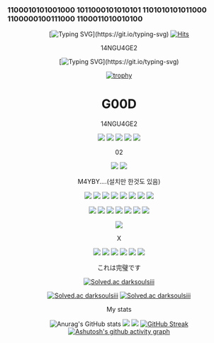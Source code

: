 ### 1100010101001000 1011000101010101 1101010101011000 1100000100111000 1100011010010100





<div align="center">
  
  
  
  
  
[![Typing SVG](https://readme-typing-svg.demolab.com?font=Fira+Code&pause=1000&width=435&lines=SN00.PY%EC%82%AC%EC%9E%A5%EC%9D%B8+GUCCUD42%EC%9E%85%EB%8B%88%EB%8B%A4.;%EC%9E%98%EB%B6%80%ED%83%81%EB%93%9C%EB%A6%BD%EB%8B%88%EB%8B%A4.)](https://git.io/typing-svg)
[![Hits](https://hits.seeyoufarm.com/api/count/incr/badge.svg?url=https%3A%2F%2Fgithub.com%2Fdkssud8150%2F&count_bg=%232AB4E5D6&title_bg=%23555555&icon=&icon_color=%23E7E7E7&title=views&edge_flat=false)](https://hits.seeyoufarm.com)


14NGU4GE2
  
  
  
[![Typing SVG](https://readme-typing-svg.demolab.com?font=Fira+Code&pause=1000&width=435&lines=HELLO!;%E3%81%93%E3%82%93%E3%81%AB%E3%81%A1%E3%81%AF%EF%BC%81;%D0%9F%D1%80%D0%B8%D0%B2%D0%B5%D1%82!;%EC%95%88%EB%85%95%ED%95%98%EC%84%B8%EC%9A%94!;HALLO!;%E4%BD%A0%E5%A5%BD!)](https://git.io/typing-svg)
  
  
  
[![trophy](https://github-profile-trophy.vercel.app/?username=Leehomin11&theme=flat&column=7)](https://github.com/Leehomin11/)
  
# G00D
  
14NGU4GE2
  
<a href="버튼을 눌렀을 때 이동할 링크" target="_blank"><img src="https://img.shields.io/badge/C-000000?style=flat-square&logo=C&logoColor=##A8B9CC"/></a> 
<a href="버튼을 눌렀을 때 이동할 링크" target="_blank"><img src="https://img.shields.io/badge/PYTH0N-000000?style=flat-square&logo=Python&logoColor=#3776AB"/></a> 
<a href="버튼을 눌렀을 때 이동할 링크" target="_blank"><img src="https://img.shields.io/badge/J2-000000?style=flat-square&logo=javascript&logoColor=#3776AB"/></a> 
<a href="버튼을 눌렀을 때 이동할 링크" target="_blank"><img src="https://img.shields.io/badge/HTM1-000000?style=flat-square&logo=Html5&logoColor=#3776AB"/></a> 
<a href="버튼을 눌렀을 때 이동할 링크" target="_blank"><img src="https://img.shields.io/badge/C22-000000?style=flat-square&logo=CSS3&logoColor=#1572B6"/></a> 
  
  
  
  
  
  
  
  
02

<a href="버튼을 눌렀을 때 이동할 링크" target="_blank"><img src="https://img.shields.io/badge/M4C_02-000000?style=flat-square&logo=macOS&logoColor=#3776AB"/></a> 
<a href="버튼을 눌렀을 때 이동할 링크" target="_blank"><img src="https://img.shields.io/badge/W1ND0W2-000000?style=flat-square&logo=Windows&logoColor=#0078D6"/></a>



M4YBY....(설치만 한것도 있음)
  
<a href="버튼을 눌렀을 때 이동할 링크" target="_blank"><img src="https://img.shields.io/badge/C1-000000?style=flat-square&logo=CLion&logoColor=#0078D6"/></a> 
<a href="버튼을 눌렀을 때 이동할 링크" target="_blank"><img src="https://img.shields.io/badge/W2-000000?style=flat-square&logo=WebStorm&logoColor=#0078D6"/></a>
<a href="버튼을 눌렀을 때 이동할 링크" target="_blank"><img src="https://img.shields.io/badge/1J-000000?style=flat-square&logo=IntelliJ IDEA&logoColor=#3776AB"/></a> 
<a href="버튼을 눌렀을 때 이동할 링크" target="_blank"><img src="https://img.shields.io/badge/RD-000000?style=flat-square&logo=Rider&logoColor=#3776AB"/></a> 
<a href="버튼을 눌렀을 때 이동할 링크" target="_blank"><img src="https://img.shields.io/badge/P2-000000?style=flat-square&logo=PhpStorm&logoColor=#3776AB"/></a>
<a href="버튼을 눌렀을 때 이동할 링크" target="_blank"><img src="https://img.shields.io/badge/DG-000000?style=flat-square&logo=DataGrip&logoColor=#3776AB"/></a>
<a href="버튼을 눌렀을 때 이동할 링크" target="_blank"><img src="https://img.shields.io/badge/PC-000000?style=flat-square&logo=PyCharm&logoColor=#3776AB"/></a>
<a href="버튼을 눌렀을 때 이동할 링크" target="_blank"><img src="https://img.shields.io/badge/TC-000000?style=flat-square&logo=TeamCity&logoColor=#3776AB"/></a>

<a href="버튼을 눌렀을 때 이동할 링크" target="_blank"><img src="https://img.shields.io/badge/EC-000000?style=flat-square&logo=Eclipse IDE&logoColor=#3776AB"/></a>
<a href="버튼을 눌렀을 때 이동할 링크" target="_blank"><img src="https://img.shields.io/badge/VSC-000000?style=flat-square&logo=Visual Studio Code&logoColor=#007ACC"/></a>
<a href="버튼을 눌렀을 때 이동할 링크" target="_blank"><img src="https://img.shields.io/badge/XC0DE-000000?style=flat-square&logo=Xcode&logoColor=#3776AB"/></a>
<a href="버튼을 눌렀을 때 이동할 링크" target="_blank"><img src="https://img.shields.io/badge/D0CK3R-000000?style=flat-square&logo=Docker&logoColor=#3776AB"/></a>
<a href="버튼을 눌렀을 때 이동할 링크" target="_blank"><img src="https://img.shields.io/badge/N0D3.J2-000000?style=flat-square&logo=nodedotjs&logoColor=#3776AB"/></a>
<a href="버튼을 눌렀을 때 이동할 링크" target="_blank"><img src="https://img.shields.io/badge/4NDR01D2TUD10-000000?style=flat-square&logo=androidstudio&logoColor=#3776AB"/></a> 
<a href="버튼을 눌렀을 때 이동할 링크" target="_blank"><img src="https://img.shields.io/badge/2PR1NG-000000?style=flat-square&logo=Spring&logoColor=#3776AB"/></a> 

<a href="버튼을 눌렀을 때 이동할 링크" target="_blank"><img src="https://img.shields.io/badge/NPM-000000?style=flat-square&logo=Npm&logoColor=#3776AB"/></a> 


X
  
<a href="(https://www.instagram.com/homin0902/)" target="_blank"><img src="https://img.shields.io/badge/1N2T4GR4M-000000?style=flat-square&logo=Instagram&logoColor=#3776AB"/></a>
<a href="(https://www.instagram.com/00snoo.py/)" target="_blank"><img src="https://img.shields.io/badge/C0MP4NY-000000?style=flat-square&logo=Instagram&logoColor=#3776AB"/></a>
<a href="(https://www.facebook.com/profile.php?id=100038247066322)" target="_blank"><img src="https://img.shields.io/badge/F4CEB00K-000000?style=flat-square&logo=Facebook&logoColor=#3776AB"/></a>
<a href="" target="_blank"><img src="https://img.shields.io/badge/D12C0RD-000000?style=flat-square&logo=Discord&logoColor=#3776AB"/></a>
<a href="https://twitter.com/annyeonghasal13" target="_blank"><img src="https://img.shields.io/badge/TW1TTER-000000?style=flat-square&logo=Twitter&logoColor=#3776AB"/></a>
<a href="버튼을 눌렀을 때 이동할 링크" target="_blank"><img src="https://img.shields.io/badge/2TE4M-000000?style=flat-square&logo=Steam&logoColor=#3776AB"/></a>




これは完璧です
  
[![Solved.ac
darksoulsiii](http://mazassumnida.wtf/api/mini/generate_badge?boj=darksoulsiii)](https://solved.ac/darksoulsiii)
  
[![Solved.ac
darksoulsiii](http://mazassumnida.wtf/api/v2/generate_badge?boj=darksoulsiii)](https://solved.ac/darksoulsiii) 
[![Solved.ac
darksoulsiii](http://mazassumnida.wtf/api/generate_badge?boj=darksoulsiii)](https://solved.ac/darksoulsiii)





My stats



![Anurag's GitHub stats](https://github-readme-stats.vercel.app/api?username=Leehomin11&show_icons=true&theme=radical)
![](http://github-profile-summary-cards.vercel.app/api/cards/profile-details?username=Leehomin11&theme=2077)
![](http://github-profile-summary-cards.vercel.app/api/cards/stats?username=Leehomin11&theme=2077)
[![GitHub Streak](https://github-readme-streak-stats.herokuapp.com/?user=Leehomin11&theme=dark)](https://git.io/streak-stats)
[![Ashutosh's github activity graph](https://github-readme-activity-graph.cyclic.app/graph?username=Leehomin11&theme=react-dark)](https://github.com/ashutosh00710/github-readme-activity-graph)

  

 
  </div>
